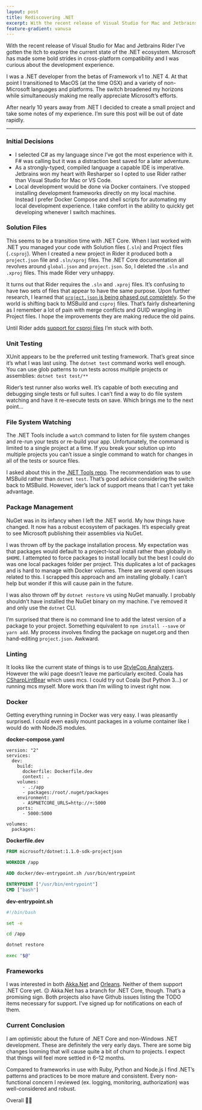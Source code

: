 ```yaml
---
layout: post
title: Rediscovering .NET
excerpt: With the recent release of Visual Studio for Mac and Jetbrains Rider I’ve gotten the itch to explore the current state of the .NET ecosystem. Microsoft has made some bold strides in cross-platform compatibility and I was curious about the development experience.
feature-gradient: vanusa
---
```


With the recent release of Visual Studio for Mac and Jetbrains Rider I’ve gotten the itch to explore the current state of the .NET ecosystem. Microsoft has made some bold strides in cross-platform compatibility and I was curious about the development experience.

I was a .NET developer from the betas of Framework v1 to .NET 4. At that point I transitioned to MacOS (at the time OSX) and a variety of non-Microsoft languages and platforms. The switch broadened my horizons while simultaneously making me really appreciate Microsoft’s efforts.

After nearly 10 years away from .NET I decided to create a small project and take some notes of my experience. I’m sure this post will be out of date rapidly.

---

### Initial Decisions

* I selected C# as my language since I’ve got the most experience with it. F# was calling but it was a distraction best saved for a later adventure.
* As a strongly-typed, compiled language a capable IDE is imperative. Jetbrains won my heart with Resharper so I opted to use Rider rather than Visual Studio for Mac or VS Code.
* Local development would be done via Docker containers. I’ve stopped installing development frameworks directly on my local machine. Instead I prefer Docker Compose and shell scripts for automating my local development experience. I take comfort in the ability to quickly get developing whenever I switch machines.

### Solution Files

This seems to be a transition time with .NET Core. When I last worked with .NET you managed your code with Solution files (`.sln`) and Project files (`.csproj`). When I created a new project in Rider it produced both a `project.json` file and `.sln/xproj` files. The .NET Core documentation all revolves around `global.json` and `project.json`. So, I deleted the `.sln` and `.xproj` files. This made Rider very unhappy.

It turns out that Rider requires the `.sln` and `.xproj` files. It’s confusing to have two sets of files that appear to have the same purpose. Upon further research, I learned that [`project.json` is being phased out completely](https://blogs.msdn.microsoft.com/webdev/2016/05/11/notes-from-the-asp-net-community-standup-may-10-2016/). So the world is shifting back to MSBuild and `csproj` files. That’s fairly disheartening as I remember a lot of pain with merge conflicts and GUID wrangling in Project files. I hope the improvements they are making reduce the old pains.

Until Rider adds [support for csproj files](https://youtrack.jetbrains.com/issue/RIDER-3777) I’m stuck with both.

### Unit Testing

XUnit appears to be the preferred unit testing framework. That’s great since it’s what I was last using. 
The `dotnet test` command works well enough. You can use glob patterns to run tests across multiple projects 
or assemblies: `dotnet test test/**`

Rider’s test runner also works well. It’s capable of both executing and debugging single tests or full suites. 
I can’t find a way to do file system watching and have it re-execute tests on save. Which brings me to the next point…

### File System Watching

The .NET Tools include a `watch` command to listen for file system changes and re-run your tests or re-build your app. 
Unfortunately, the command is limited to a single project at a time. If you break your solution up into multiple 
projects you can’t issue a single command to watch for changes in all of the tests or source files.

I asked about this in the [.NET Tools repo](https://github.com/aspnet/DotNetTools/issues/247). The recommendation was 
to use MSBuild rather than `dotnet test`. That’s good advice considering the switch back to MSBuild. However, 
ider’s lack of support means that I can’t yet take advantage.

### Package Management

NuGet was in its infancy when I left the .NET world. My how things have changed. It now has a robust ecosystem of packages. It’s especially great to see Microsoft publishing their assemblies via NuGet.

I was thrown off by the package installation process. My expectation was that packages would default to a project-local 
install rather than globally in `$HOME`. I attempted to force packages to install locally but the best I could do 
was one local packages folder per project. This duplicates a lot of packages and is hard to manage with Docker volumes. 
There are several open issues related to this. I scrapped this approach and am installing globally. I can’t help but 
wonder if this will cause pain in the future.

I was also thrown off by `dotnet restore` vs using NuGet manually. I probably shouldn’t have installed the NuGet 
binary on my machine. I’ve removed it and only use the `dotnet` CLI.

I’m surprised that there is no command line to add the latest version of a package to your project. 
Something equivalent to `npm install --save` or `yarn add`. My process involves finding the package on 
nuget.org and then hand-editing `project.json`. Awkward.

### Linting

It looks like the current state of things is to use [StyleCop Analyzers](https://github.com/DotNetAnalyzers/StyleCopAnalyzers/blob/master/documentation/DotNetCli.md).
However the wiki page doesn’t leave me particularly excited. 
Coala has [CSharpLintBear](https://github.com/coala/coala-bears/blob/master/bears/c_languages/CSharpLintBear.py) 
which uses mcs. I could try out Coala (but Python 3…) or running mcs myself. 
More work than I’m willing to invest right now.

### Docker

Getting everything running in Docker was very easy. I was pleasantly surprised. I could even easily mount packages in a volume container like I would do with NodeJS modules.

**docker-compose.yaml**

```
version: "2"
services:
  dev:
    build:
      dockerfile: Dockerfile.dev
      context: .
    volumes:
      - .:/app
      - packages:/root/.nuget/packages
    environment:
      - ASPNETCORE_URLS=http://+:5000
    ports:
      - 5000:5000

volumes:
  packages:
```

**Dockerfile.dev**

```dockerfile
FROM microsoft/dotnet:1.1.0-sdk-projectjson

WORKDIR /app

ADD docker/dev-entrypoint.sh /usr/bin/entrypoint

ENTRYPOINT ["/usr/bin/entrypoint"]
CMD ["bash"]
```

**dev-entrypoint.sh**

```bash
#!/bin/bash

set -e

cd /app

dotnet restore

exec "$@"
```

### Frameworks

I was interested in both [Akka.Net](https://github.com/akkadotnet/akka.net) and [Orleans](https://github.com/dotnet/orleans). 
Neither of them support .NET Core yet. 😔 Akka.Net has a branch for .NET Core, though. That’s a promising sign. 
Both projects also have Github issues listing the TODO items necessary for support. I’ve signed up for notifications on each of them.

### Current Conclusion

I am optimistic about the future of .NET Core and non-Windows .NET development. These are definitely the very early days. There are some big changes looming that will cause quite a bit of churn to projects. I expect that things will feel more settled in 6–12 months.

Compared to frameworks in use with Ruby, Python and Node.js I find .NET’s patterns and practices to be more mature and consistent. Every non-functional concern I reviewed (ex. logging, monitoring, authorization) was well-considered and robust.

Overall 👍🏾
